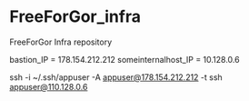 # FreeForGor_infra
FreeForGor Infra repository

bastion_IP = 178.154.212.212
someinternalhost_IP = 10.128.0.6

ssh -i ~/.ssh/appuser -A appuser@178.154.212.212 -t ssh appuser@110.128.0.6